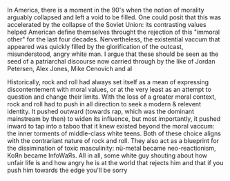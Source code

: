 In America, there is a moment in the 90's when the notion of morality arguably collapsed and left a void to be filled. One could posit that this was accelerated by the collapse of the Soviet Union: its contrasting values helped American define themselves throught the rejection of this "immoral other" for the last four decades. Nervertheless, the existential vaccum that appeared was quickly filled by the glorification of the outcast, misunderstood, angry white man. I argue that these should be seen as the seed of a patriarchal discourse now carried through by the like of Jordan Petersen, Alex Jones, Mike Cenovich and al 

Historically, rock and roll had always set itself as a mean of expressing discontentement with moral values, or at the very least as an attempt to question and change their limits. With the loss of a greater moral context, rock and roll had to push in all direction to seek a modern & relevent identity. It pushed outward (towards rap, which was the dominant mainstream by then) to widen its influence, but most importantly, it pushed inward to tap into a taboo that it knew existed beyond the moral vaccum: the inner torments of middle-class white teens. Both of these choice aligns with the contrariant nature of rock and roll. They also act as a blueprint for the dissimination of toxic masculinity: nü-metal became neo-reactionism, KoЯn became InfoWaЯs. All in all, some white guy shouting about how unfair life is and how angry he is at the world that rejects him and that if you push him towards the edge you'll be sorry
